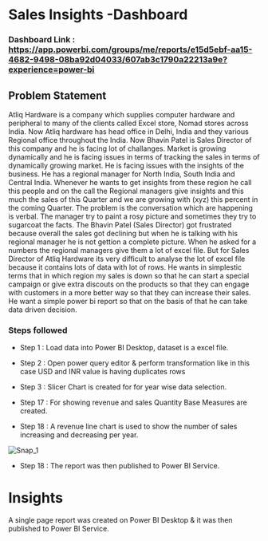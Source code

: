 
# Sales Insights -Dashboard

### Dashboard Link : https://app.powerbi.com/groups/me/reports/e15d5ebf-aa15-4682-9498-08ba92d04033/607ab3c1790a22213a9e?experience=power-bi

## Problem Statement

Atliq Hardware is a company which supplies computer hardware and peripheral to many of the clients called Excel store, Nomad stores across India. Now Atliq hardware has head office in Delhi, India and they various Regional office throughout the India. Now Bhavin Patel is Sales Director of this company and he is facing lot of challanges. Market is growing dynamically and he is facing issues in terms of tracking the sales in terms of dynamically growing market. He is facing issues with the insights of the business. He has a regional manager for North India, South India and Central India. Whenever he wants to get insights from these region he call this people and on the call the Regional managers give insights
and this much the sales of this Quarter and we are growing with (xyz) this percent in the coming Quarter. The problem is the conversation which are happening is verbal. The manager try to paint a rosy picture and sometimes they try to sugarcoat the facts. The Bhavin Patel (Sales Director) got frustrated because overall the sales got declining but when he is talking with his regional manager he is not gettion a complete picture. When he asked for a numbers the regional managers give them a lot of excel file. But for Sales Director of Atliq Hardware its very difficult to analyse the lot of excel file because it contains lots of data with lot of rows. He wants in simplestic terms that in which region my sales is down so that he can start a special campaign or give extra discouts on the products so that they can engage with customers in a more better way so that they can increase their sales. He want a simple power bi report so that on the basis of that he can take data driven decision.
  
  


### Steps followed 

- Step 1 : Load data into Power BI Desktop, dataset is a excel file.
- Step 2 : Open power query editor & perform transformation like in this case USD and INR value is having duplicates rows
- Step 3 : Slicer Chart is created for for year wise data selection. 
 
 - Step 17 : For showing revenue and sales Quantity Base Measures are created.
 
    
 - Step 18 : A revenue line chart is used to show the number of sales increasing and decreasing per year.
 
 ![Snap_1](https://github.com/user-attachments/assets/f9f62353-21e3-4711-84a7-26533ed3a883)
 
 - Step 18 : The report was then published to Power BI Service.


# Insights

A single page report was created on Power BI Desktop & it was then published to Power BI Service.
